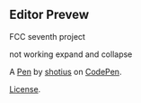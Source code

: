 Editor Prevew
-------------
FCC seventh project

not working expand and collapse

A [Pen](https://codepen.io/shotius/pen/mdERVKJ) by [shotius](https://codepen.io/shotius) on [CodePen](https://codepen.io).

[License](https://codepen.io/shotius/pen/mdERVKJ/license).